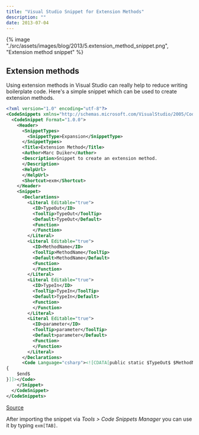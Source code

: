 ```yaml
---
title: "Visual Studio Snippet for Extension Methods"
description: ""
date: 2013-07-04
---
```


{% image "./src/assets/images/blog/2013/5.extension_method_snippet.png", "Extension method snippet" %}

## Extension methods

Using extension methods in Visual Studio can really help to reduce writing boilerplate code. Here's a simple snippet which can be used to create extension methods.

```xml
<?xml version="1.0" encoding="utf-8"?>
<CodeSnippets xmlns="http://schemas.microsoft.com/VisualStudio/2005/CodeSnippet">
  <CodeSnippet Format="1.0.0">
    <Header>
      <SnippetTypes>
        <SnippetType>Expansion</SnippetType>
      </SnippetTypes>
      <Title>Extension Method</Title>
      <Author>Marc Duiker</Author>
      <Description>Snippet to create an extension method. 
      </Description>
      <HelpUrl>
      </HelpUrl>
      <Shortcut>exm</Shortcut>
    </Header>
    <Snippet>
      <Declarations>
        <Literal Editable="true">
          <ID>TypeOut</ID>
          <ToolTip>TypeOut</ToolTip>
          <Default>TypeOut</Default>
          <Function>
          </Function>
        </Literal>
        <Literal Editable="true">
          <ID>MethodName</ID>
          <ToolTip>MethodName</ToolTip>
          <Default>MethodName</Default>
          <Function>
          </Function>
        </Literal>
        <Literal Editable="true">
          <ID>TypeIn</ID>
          <ToolTip>TypeIn</ToolTip>
          <Default>TypeIn</Default>
          <Function>
          </Function>
        </Literal>
        <Literal Editable="true">
          <ID>parameter</ID>
          <ToolTip>parameter</ToolTip>
          <Default>parameter</Default>
          <Function>
          </Function>
        </Literal>
      </Declarations>
      <Code Language="csharp"><![CDATA[public static $TypeOut$ $MethodName$(this $TypeIn$ $parameter$)
{
    $end$
}]]></Code>
    </Snippet>
  </CodeSnippet>
</CodeSnippets>
```

[Source](https://gist.github.com/marcduiker/64a512a057644533eefc.js)

After importing the snippet via _Tools > Code Snippets Manager_ you can use it by typing `exm[TAB]`.